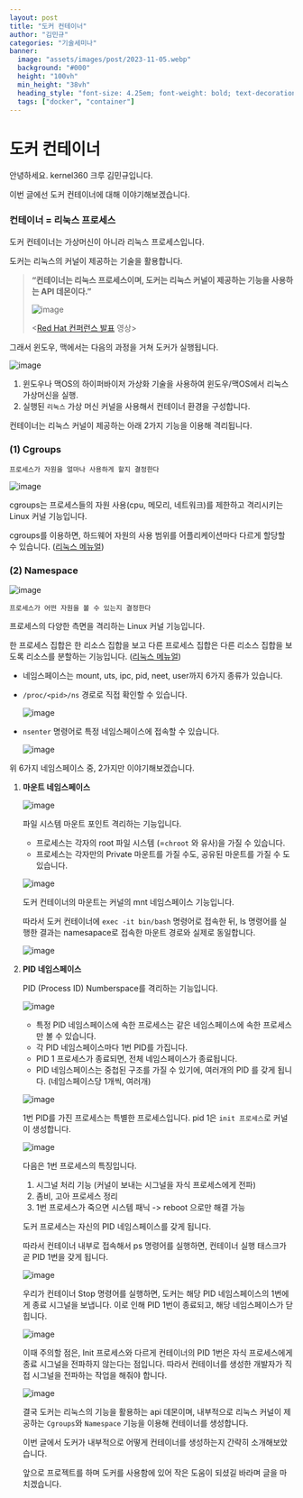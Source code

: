 ```yaml
---
layout: post
title: "도커 컨테이너"
author: "김민규"
categories: "기술세미나"
banner:
  image: "assets/images/post/2023-11-05.webp"
  background: "#000"
  height: "100vh"
  min_height: "38vh"
  heading_style: "font-size: 4.25em; font-weight: bold; text-decoration: underline"
  tags: ["docker", "container"]
---
```


# 도커 컨테이너

안녕하세요. kernel360 크루 김민규입니다.

이번 글에선 도커 컨테이너에 대해 이야기해보겠습니다.

### 컨테이너 = 리눅스 프로세스

도커 컨테이너는 가상머신이 아니라 리눅스 프로세스입니다.

도커는 리눅스의 커널이 제공하는 기술을 활용합니다. 

> **“컨테이너는 리눅스 프로세스이며, 도커는 리눅스 커널이 제공하는 기능을 사용하는 API 데몬이다.”**
> 
> 
> ![image](https://github.com/user-attachments/assets/1cb93685-e219-476f-af18-3f2413ddfa6f)
>
> <[Red Hat 컨퍼런스 발표](https://www.youtube.com/watch?v=KawKGsLR1V8&list=PLRG5QO3z4WLSElnCHCX5TyiJpSU4AV_Hr) 영상>
> 

그래서 윈도우, 맥에서는 다음의 과정을 거쳐 도커가 실행됩니다.

![image](https://github.com/user-attachments/assets/1caf93d4-20ef-4d80-aec4-ab6231c1ec1d)

1. 윈도우나 맥OS의 하이퍼바이저 가상화 기술을 사용하여 윈도우/맥OS에서 리눅스 가상머신을 실행.
2. 실행된 `리눅스` 가상 머신 커널을 사용해서 컨테이너 환경을 구성합니다.

컨테이너는 리눅스 커널이 제공하는 아래 2가지 기능을 이용해 격리됩니다.

### (1) Cgroups

`프로세스가 자원을 얼마나 사용하게 할지 결정한다` 

![image](https://github.com/user-attachments/assets/24d36e65-f975-4b50-af44-9080afca7e89)

cgroups는 프로세스들의 자원 사용(cpu, 메모리, 네트워크)를 제한하고 격리시키는 Linux 커널 기능입니다. 

cgroups를 이용하면, 하드웨어 자원의 사용 범위를 어플리케이션마다 다르게 할당할 수 있습니다. ([리눅스 메뉴얼](https://man7.org/linux/man-pages/man7/cgroups.7.html))

### (2) Namespace

![image](https://github.com/user-attachments/assets/4d9efcd5-9df9-49c2-af68-1fc6b6dda5c8)

`프로세스가 어떤 자원을 볼 수 있는지 결정한다`

프로세스의 다양한 측면을 격리하는 Linux 커널 기능입니다.

한 프로세스 집합은 한 리소스 집합을 보고 다른 프로세스 집합은 다른 리소스 집합을 보도록 리소스를 분할하는 기능입니다. ([리눅스 메뉴얼](https://man7.org/linux/man-pages/man7/namespaces.7.html))

- 네임스페이스는 mount, uts, ipc, pid, neet, user까지 6가지 종류가 있습니다.
- `/proc/<pid>/ns` 경로로 직접 확인할 수 있습니다.
    
    ![image](https://github.com/user-attachments/assets/b6dcdf6e-8534-478c-81db-d18a915c87fc)

- `nsenter` 명령어로 특정 네임스페이스에 접속할 수 있습니다.
    
    ![image](https://github.com/user-attachments/assets/6b7c163b-8222-4b9a-8fa2-1508143ee7ce)

위 6가지 네임스페이스 중, 2가지만 이야기해보겠습니다.

1. **마운트 네임스페이스**
    
    ![image](https://github.com/user-attachments/assets/a6db3781-27f1-48b6-bd7e-549738de7d55)

    파일 시스템 마운트 포인트 격리하는 기능입니다.
    
    - 프로세스는 각자의 root 파일 시스템 (=`chroot` 와 유사)을 가질 수 있습니다.
    - 프로세스는 각자만의 Private 마운트를 가질 수도, 공유된 마운트를 가질 수 도 있습니다.
    
    ![image](https://github.com/user-attachments/assets/8e9be0e5-af17-45f4-9bd1-12fd991e58d2)

    도커 컨테이너의 마운트는 커널의 mnt 네임스페이스 기능입니다.
    
    따라서 도커 컨테이너에 `exec -it bin/bash`  명령어로 접속한 뒤, ls 명령어를 실행한 결과는 namesapace로 접속한 마운트 경로와 실제로 동일합니다.
    
    ![image](https://github.com/user-attachments/assets/e93db006-b3dd-49be-add5-26e2c0e5d203)

2. **PID 네임스페이스**
    
    PID (Process ID) Numberspace를 격리하는 기능입니다.
    
    ![image](https://github.com/user-attachments/assets/ec59b83f-8c8e-436e-b164-0b158875eabb)

    - 특정 PID 네임스페이스에 속한 프로세스는 같은 네임스페이스에 속한 프로세스만 볼 수 있습니다.
    - 각 PID 네임스페이스마다 1번 PID를 가집니다.
    - PID 1 프로세스가 종료되면, 전체 네임스페이스가 종료됩니다.
    - PID 네임스페이스는 중첩된 구조를 가질 수 있기에, 여러개의 PID 를 갖게 됩니다. (네임스페이스당 1개씩, 여러개)
        
     ![image](https://github.com/user-attachments/assets/0629994f-f1ce-4011-b24b-084dfc99c64c)

    
    1번 PID를 가진 프로세스는 특별한 프로세스입니다. pid 1은 `init 프로세스`로 커널이 생성합니다.
    
    ![image](https://github.com/user-attachments/assets/5cbe3104-6a1a-4358-9a3e-a0c82c7e714d)

    다음은 1번 프로세스의 특징입니다.
    
    1. 시그널 처리 기능 (커널이 보내는 시그널을 자식 프로세스에게 전파)
    2. 좀비, 고아 프로세스 정리
    3. 1번 프로세스가 죽으면 시스템 패닉 -> reboot 으로만 해결 가능
    
    도커 프로세스는 자신의 PID 네임스페이스를 갖게 됩니다.
    
    따라서 컨테이너 내부로 접속해서 ps 명령어를 실행하면, 컨테이너 실행 태스크가 곧 PID 1번을 갖게 됩니다.
    
    ![image](https://github.com/user-attachments/assets/c93ed973-689f-4744-8ffa-fe5b28f31022)

    우리가 컨테이너 Stop 명령어를 실행하면, 도커는 해당 PID 네임스페이스의 1번에게 종료 시그널을 보냅니다. 이로 인해 PID 1번이 종료되고, 해당 네임스페이스가 닫힙니다.
    
    ![image](https://github.com/user-attachments/assets/882bc866-60c5-4038-b27b-9832b33a7f3a)

    이때 주의할 점은, Init 프로세스와 다르게 컨테이너의 PID 1번은 자식 프로세스에게 종료 시그널을 전파하지 않는다는 점입니다. 따라서 컨테이너를 생성한 개발자가 직접 시그널을 전파하는 작업을 해줘야 합니다.
    
    ![image](https://github.com/user-attachments/assets/db6de3d3-95c7-4730-8e9f-d9ab73f7ac66)

    결국 도커는 리눅스의 기능을 활용하는 api 데몬이며, 내부적으로 리눅스 커널이 제공하는 `Cgroups`와 `Namespace` 기능을 이용해 컨테이너를 생성합니다.
    
    이번 글에서 도커가 내부적으로 어떻게 컨테이너를 생성하는지 간략히 소개해보았습니다.
    
    앞으로 프로젝트를 하며 도커를 사용함에 있어 작은 도움이 되셨길 바라며 글을 마치겠습니다.
